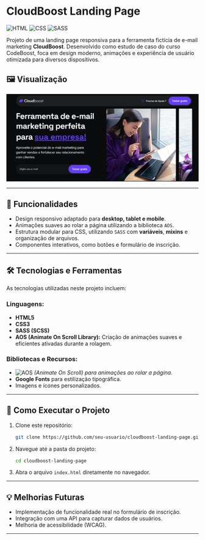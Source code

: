 
# CloudBoost Landing Page

![HTML](https://img.shields.io/badge/HTML-5-orange?style=for-the-badge&logo=html5&logoColor=white)
![CSS](https://img.shields.io/badge/CSS-3-blue?style=for-the-badge&logo=css3&logoColor=white)
![SASS](https://img.shields.io/badge/SASS-CC6699?style=for-the-badge&logo=sass&logoColor=white)

Projeto de uma landing page responsiva para a ferramenta fictícia de e-mail marketing **CloudBoost**. Desenvolvido como estudo de caso do curso CodeBoost, foca em design moderno, animações e experiência de usuário otimizada para diversos dispositivos.

## 🖼️ Visualização

![Landing Page](https://github.com/AllnDouglas/cloud-boost/blob/main/cloudboost.PNG)


---

## 🚀 Funcionalidades

- Design responsivo adaptado para **desktop, tablet e mobile**.
- Animações suaves ao rolar a página utilizando a biblioteca `AOS`.
- Estrutura modular para CSS, utilizando `SASS` com **variáveis**, **mixins** e organização de arquivos.
- Componentes interativos, como botões e formulário de inscrição.

---

## 🛠️ Tecnologias e Ferramentas

As tecnologias utilizadas neste projeto incluem:

### Linguagens:
- **HTML5**
- **CSS3**
- **SASS (SCSS)**
- **AOS (Animate On Scroll Library):** Criação de animações suaves e eficientes ativadas durante a rolagem.


### Bibliotecas e Recursos:
- ![AOS](https://img.shields.io/badge/AOS-2.3.1-lightgrey?style=for-the-badge) *(Animate On Scroll) para animações ao rolar a página.*
- **Google Fonts** para estilização tipográfica.
- Imagens e ícones personalizados.

---


## 📜 Como Executar o Projeto

1. Clone este repositório:
   ```bash
   git clone https://github.com/seu-usuario/cloudboost-landing-page.git
   ```
2. Navegue até a pasta do projeto:
   ```bash
   cd cloudboost-landing-page
   ```
3. Abra o arquivo `index.html` diretamente no navegador.

---

## 💡 Melhorias Futuras

- Implementação de funcionalidade real no formulário de inscrição.
- Integração com uma API para capturar dados de usuários.
- Melhoria de acessibilidade (WCAG).

---

